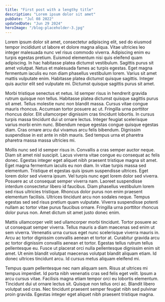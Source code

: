 ```yaml
---
title: "First post with a lengthy title"
description: "Lorem ipsum dolor sit amet"
pubDate: "Jul 08 2022"
updatedDate: "Jun 29 2024"
heroImage: "/blog-placeholder-3.jpg"
---
```


Lorem ipsum dolor sit amet, consectetur adipiscing elit, sed do eiusmod tempor incididunt ut labore et dolore magna aliqua. Vitae ultricies leo integer malesuada nunc vel risus commodo viverra. Adipiscing enim eu turpis egestas pretium. Euismod elementum nisi quis eleifend quam adipiscing. In hac habitasse platea dictumst vestibulum. Sagittis purus sit amet volutpat. Netus et malesuada fames ac turpis egestas. Eget magna fermentum iaculis eu non diam phasellus vestibulum lorem. Varius sit amet mattis vulputate enim. Habitasse platea dictumst quisque sagittis. Integer quis auctor elit sed vulputate mi. Dictumst quisque sagittis purus sit amet.

Morbi tristique senectus et netus. Id semper risus in hendrerit gravida rutrum quisque non tellus. Habitasse platea dictumst quisque sagittis purus sit amet. Tellus molestie nunc non blandit massa. Cursus vitae congue mauris rhoncus. Accumsan tortor posuere ac ut. Fringilla urna porttitor rhoncus dolor. Elit ullamcorper dignissim cras tincidunt lobortis. In cursus turpis massa tincidunt dui ut ornare lectus. Integer feugiat scelerisque varius morbi enim nunc. Bibendum neque egestas congue quisque egestas diam. Cras ornare arcu dui vivamus arcu felis bibendum. Dignissim suspendisse in est ante in nibh mauris. Sed tempus urna et pharetra pharetra massa massa ultricies mi.

Mollis nunc sed id semper risus in. Convallis a cras semper auctor neque. Diam sit amet nisl suscipit. Lacus viverra vitae congue eu consequat ac felis donec. Egestas integer eget aliquet nibh praesent tristique magna sit amet. Eget magna fermentum iaculis eu non diam. In vitae turpis massa sed elementum. Tristique et egestas quis ipsum suspendisse ultrices. Eget lorem dolor sed viverra ipsum. Vel turpis nunc eget lorem dolor sed viverra. Posuere ac ut consequat semper viverra nam. Laoreet suspendisse interdum consectetur libero id faucibus. Diam phasellus vestibulum lorem sed risus ultricies tristique. Rhoncus dolor purus non enim praesent elementum facilisis. Ultrices tincidunt arcu non sodales neque. Tempus egestas sed sed risus pretium quam vulputate. Viverra suspendisse potenti nullam ac tortor vitae purus faucibus ornare. Fringilla urna porttitor rhoncus dolor purus non. Amet dictum sit amet justo donec enim.

Mattis ullamcorper velit sed ullamcorper morbi tincidunt. Tortor posuere ac ut consequat semper viverra. Tellus mauris a diam maecenas sed enim ut sem viverra. Venenatis urna cursus eget nunc scelerisque viverra mauris in. Arcu ac tortor dignissim convallis aenean et tortor at. Curabitur gravida arcu ac tortor dignissim convallis aenean et tortor. Egestas tellus rutrum tellus pellentesque eu. Fusce ut placerat orci nulla pellentesque dignissim enim sit amet. Ut enim blandit volutpat maecenas volutpat blandit aliquam etiam. Id donec ultrices tincidunt arcu. Id cursus metus aliquam eleifend mi.

Tempus quam pellentesque nec nam aliquam sem. Risus at ultrices mi tempus imperdiet. Id porta nibh venenatis cras sed felis eget velit. Ipsum a arcu cursus vitae. Facilisis magna etiam tempor orci eu lobortis elementum. Tincidunt dui ut ornare lectus sit. Quisque non tellus orci ac. Blandit libero volutpat sed cras. Nec tincidunt praesent semper feugiat nibh sed pulvinar proin gravida. Egestas integer eget aliquet nibh praesent tristique magna.

